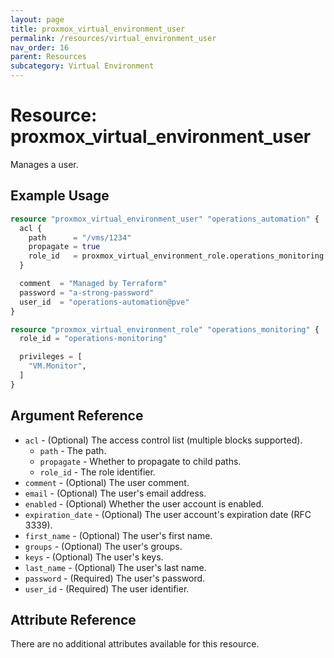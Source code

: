 ```yaml
---
layout: page
title: proxmox_virtual_environment_user
permalink: /resources/virtual_environment_user
nav_order: 16
parent: Resources
subcategory: Virtual Environment
---
```


# Resource: proxmox_virtual_environment_user

Manages a user.

## Example Usage

```terraform
resource "proxmox_virtual_environment_user" "operations_automation" {
  acl {
    path      = "/vms/1234"
    propagate = true
    role_id   = proxmox_virtual_environment_role.operations_monitoring.role_id
  }

  comment  = "Managed by Terraform"
  password = "a-strong-password"
  user_id  = "operations-automation@pve"
}

resource "proxmox_virtual_environment_role" "operations_monitoring" {
  role_id = "operations-monitoring"

  privileges = [
    "VM.Monitor",
  ]
}
```

## Argument Reference

- `acl` - (Optional) The access control list (multiple blocks supported).
    - `path` - The path.
    - `propagate` - Whether to propagate to child paths.
    - `role_id` - The role identifier.
- `comment` - (Optional) The user comment.
- `email` - (Optional) The user's email address.
- `enabled` - (Optional) Whether the user account is enabled.
- `expiration_date` - (Optional) The user account's expiration date (RFC 3339).
- `first_name` - (Optional) The user's first name.
- `groups` - (Optional) The user's groups.
- `keys` - (Optional) The user's keys.
- `last_name` - (Optional) The user's last name.
- `password` - (Required) The user's password.
- `user_id` - (Required) The user identifier.

## Attribute Reference

There are no additional attributes available for this resource.
